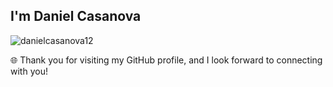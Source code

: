 ## I'm Daniel Casanova

<p align="left"> <img src="https://komarev.com/ghpvc/?username=danielcasanova12&label=Profile%20views&color=0e75b6&style=flat" alt="danielcasanova12" /> </p>



🌐 Thank you for visiting my GitHub profile, and I look forward to connecting with you!
